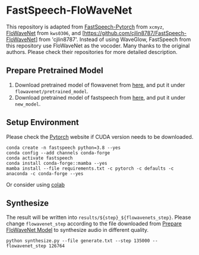# FastSpeech-FloWaveNet
This repository is adapted from [FastSpeech-Pytorch](https://github.com/xcmyz/FastSpeech) from `xcmyz`, [FloWaveNet](https://github.com/ksw0306/FloWaveNet) from `kws0306`, and [https://github.com/cjlin8787/FastSpeech-FloWaveNet] from 'cjlin8787'. Instead of using WaveGlow, FastSpeech from this repository use FloWaveNet as the vocoder. Many thanks to the original authors. Please check their repositories for more detailed description.

## Prepare Pretrained Model
1. Download pretrained model of flowavenet from [here](https://drive.google.com/drive/folders/1AqdZaqAFRcBns4UDveLj3s4o4jOwIos8?usp=drive_link), and put it under `flowavenet/pretrained_model`.
2. Download pretrained model of fastspeech from [here](https://drive.google.com/file/d/1vMrKtbjPj9u_o3Y-8prE6hHCc6Yj4Nqk/view?usp=sharing), and put it under `new_model`.

## Setup Environment
Please check the [Pytorch](https://pytorch.org) website if CUDA version needs to be downloaded.
```
conda create -n fastspeech python=3.8 --yes
conda config --add channels conda-forge
conda activate fastspeech
conda install conda-forge::mamba --yes
mamba install --file requirements.txt -c pytorch -c defaults -c anaconda -c conda-forge --yes
```
Or consider using [colab](https://colab.research.google.com/drive/1wSFNqDYhSQ98oIo4viGenG3G1nVK24d3?usp=sharing)

## Synthesize
The result will be written into `results/${step}_${flowavenets_step}`. Please change `flowavenet_step` according to the file downloaded from [Prepare FloWaveNet Model](#prepare-flowavenet-model) to synthesize audio in different quality.
```
python synthesize.py --file generate.txt --step 135000 --flowavenet_step 126764
```